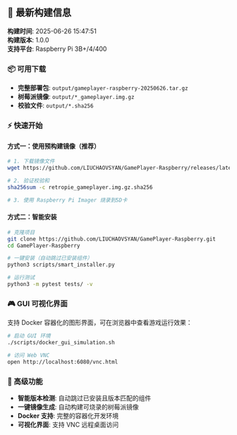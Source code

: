 
## 🚀 最新构建信息

**构建时间**: 2025-06-26 15:47:51  
**构建版本**: 1.0.0  
**支持平台**: Raspberry Pi 3B+/4/400  

### 📦 可用下载

- **完整部署包**: `output/gameplayer-raspberry-20250626.tar.gz`
- **树莓派镜像**: `output/*_gameplayer.img.gz`
- **校验文件**: `output/*.sha256`

### ⚡ 快速开始

#### 方式一：使用预构建镜像（推荐）
```bash
# 1. 下载镜像文件
wget https://github.com/LIUCHAOVSYAN/GamePlayer-Raspberry/releases/latest/download/retropie_gameplayer.img.gz

# 2. 验证校验和
sha256sum -c retropie_gameplayer.img.gz.sha256

# 3. 使用 Raspberry Pi Imager 烧录到SD卡
```

#### 方式二：智能安装
```bash
# 克隆项目
git clone https://github.com/LIUCHAOVSYAN/GamePlayer-Raspberry.git
cd GamePlayer-Raspberry

# 一键安装（自动跳过已安装组件）
python3 scripts/smart_installer.py

# 运行测试
python3 -m pytest tests/ -v
```

### 🎮 GUI 可视化界面

支持 Docker 容器化的图形界面，可在浏览器中查看游戏运行效果：

```bash
# 启动 GUI 环境
./scripts/docker_gui_simulation.sh

# 访问 Web VNC
open http://localhost:6080/vnc.html
```

### 🔧 高级功能

- **智能版本检测**: 自动跳过已安装且版本匹配的组件
- **一键镜像生成**: 自动构建可烧录的树莓派镜像
- **Docker 支持**: 完整的容器化开发环境
- **可视化界面**: 支持 VNC 远程桌面访问


